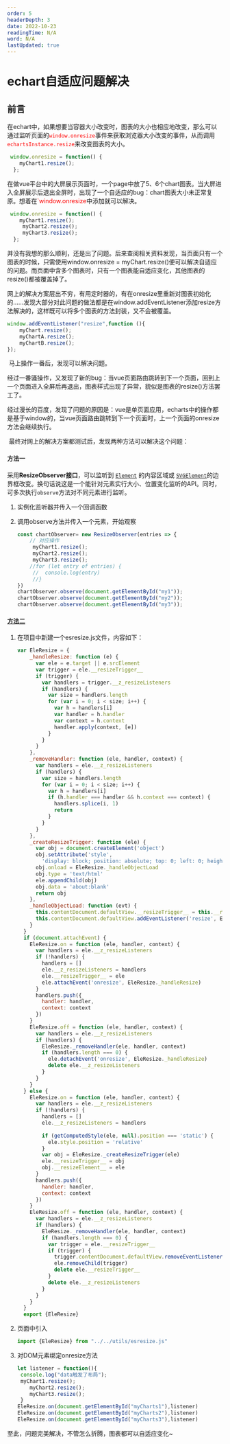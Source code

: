 ```yaml
---
order: 5
headerDepth: 3
date: 2022-10-23
readingTime: N/A
word: N/A
lastUpdated: true
---
```

# echart自适应问题解决
## 前言
​在echart中，如果想要当容器大小改变时，图表的大小也相应地改变，那么可以通过监听页面的<span style="color:red">`window.onresize`</span>事件来获取浏览器大小改变的事件，从而调用<span style="color:red">`echartsInstance.resize`</span>来改变图表的大小。
   <!-- more -->
```js
 window.onresize = function() {
    myChart1.resize();
  };
```
 在做vue平台中的大屏展示页面时，一个page中放了5、6个chart图表。当大屏进入全屏展示后退出全屏时，出现了一个自适应的bug：chart图表大小未正常复原。想着在<span style="color:red">`window.onresize</span>中添加就可以解决。
```js
 window.onresize = function() {
    myChart1.resize();
     myChart2.resize();
     myChart3.resize();
  };
```

​		并没有我想的那么顺利，还是出了问题。后来查阅相关资料发现，当页面只有一个图表的时候，只需使用window.onresize = myChart.resize()便可以解决自适应的问题。而页面中含多个图表时，只有一个图表能自适应变化，其他图表的resize()都被覆盖掉了。

​		网上的解决方案层出不穷，有用定时器的，有在onresize里重新对图表初始化的……发现大部分对此问题的做法都是在window.addEventListener添加resize方法解决的，这样既可以将多个图表的方法封装，又不会被覆盖。

```js
window.addEventListener("resize",function (){
    myChart.resize();
    myChartA.resize();
    myChartB.resize();
});
```

​		马上操作一番后，发现可以解决问题。

​		经过一番骚操作，又发现了新的bug：当vue页面路由跳转到下一个页面，回到上一个页面进入全屏后再退出，图表样式出现了异常，貌似是图表的resize()方法罢工了。

​		经过漫长的百度，发现了问题的原因是：vue是单页面应用，echarts中的操作都是基于window的，当vue页面路由跳转到下一个页面时，上一个页面的onresize方法会继续执行。

​		最终对网上的解决方案都测试后，发现两种方法可以解决这个问题：

#### 方法一

采用**ResizeObserver接口**，可以监听到 [`Element`](https://developer.mozilla.org/zh-CN/docs/Web/API/Element) 的内容区域或 [`SVGElement`](https://developer.mozilla.org/zh-CN/docs/Web/API/SVGElement)的边界框改变。换句话说这是一个能针对元素实行大小、位置变化监听的API。同时，可多次执行`observe`方法对不同元素进行监听。

1. 实例化监听器并传入一个回调函数

2. 调用observe方法并传入一个元素，开始观察

   ```javascript
   const chartObserver= new ResizeObserver(entries => {
       // 对应操作
        myChart1.resize();
        myChart2.resize();
        myChart3.resize();
       //for (let entry of entries) {
      	//	console.log(entry)
     	//}
   })
   chartObserver.observe(document.getElementById("my1"));
   chartObserver.observe(document.getElementById("my2"));
   chartObserver.observe(document.getElementById("my3"));
   ```

#### [方法二](https://github.com/always-in/Vue-Echarts-Resize)

1. 在项目中新建一个esresize.js文件，内容如下：

   ```js
   var EleResize = {
       _handleResize: function (e) {
         var ele = e.target || e.srcElement
         var trigger = ele.__resizeTrigger__
         if (trigger) {
           var handlers = trigger.__z_resizeListeners
           if (handlers) {
             var size = handlers.length
             for (var i = 0; i < size; i++) {
               var h = handlers[i]
               var handler = h.handler
               var context = h.context
               handler.apply(context, [e])
             }
           }
         }
       },
       _removeHandler: function (ele, handler, context) {
         var handlers = ele.__z_resizeListeners
         if (handlers) {
           var size = handlers.length
           for (var i = 0; i < size; i++) {
             var h = handlers[i]
             if (h.handler === handler && h.context === context) {
               handlers.splice(i, 1)
               return
             }
           }
         }
       },
       _createResizeTrigger: function (ele) {
         var obj = document.createElement('object')
         obj.setAttribute('style',
           'display: block; position: absolute; top: 0; left: 0; height: 100%; width: 100%; overflow: hidden;opacity: 0; pointer-events: none; z-index: -1;')
         obj.onload = EleResize._handleObjectLoad
         obj.type = 'text/html'
         ele.appendChild(obj)
         obj.data = 'about:blank'
         return obj
       },
       _handleObjectLoad: function (evt) {
         this.contentDocument.defaultView.__resizeTrigger__ = this.__resizeElement__
         this.contentDocument.defaultView.addEventListener('resize', EleResize._handleResize)
       }
     }
     if (document.attachEvent) {
       EleResize.on = function (ele, handler, context) {
         var handlers = ele.__z_resizeListeners
         if (!handlers) {
           handlers = []
           ele.__z_resizeListeners = handlers
           ele.__resizeTrigger__ = ele
           ele.attachEvent('onresize', EleResize._handleResize)
         }
         handlers.push({
           handler: handler,
           context: context
         })
       }
       EleResize.off = function (ele, handler, context) {
         var handlers = ele.__z_resizeListeners
         if (handlers) {
           EleResize._removeHandler(ele, handler, context)
           if (handlers.length === 0) {
             ele.detachEvent('onresize', EleResize._handleResize)
             delete ele.__z_resizeListeners
           }
         }
       }
     } else {
       EleResize.on = function (ele, handler, context) {
         var handlers = ele.__z_resizeListeners
         if (!handlers) {
           handlers = []
           ele.__z_resizeListeners = handlers
     
           if (getComputedStyle(ele, null).position === 'static') {
             ele.style.position = 'relative'
           }
           var obj = EleResize._createResizeTrigger(ele)
           ele.__resizeTrigger__ = obj
           obj.__resizeElement__ = ele
         }
         handlers.push({
           handler: handler,
           context: context
         })
       }
       EleResize.off = function (ele, handler, context) {
         var handlers = ele.__z_resizeListeners
         if (handlers) {
           EleResize._removeHandler(ele, handler, context)
           if (handlers.length === 0) {
             var trigger = ele.__resizeTrigger__
             if (trigger) {
               trigger.contentDocument.defaultView.removeEventListener('resize', EleResize._handleResize)
               ele.removeChild(trigger)
               delete ele.__resizeTrigger__
             }
             delete ele.__z_resizeListeners
           }
         }
       }
     }
     export {EleResize}
   ```

2. 页面中引入

   ```js
   import {EleResize} from "../../utils/esresize.js"
   ```

3. 对DOM元素绑定onresize方法

   ```js
   let listener = function(){
   	console.log("data触发了布局");
   	myChart1.resize();
       myChart2.resize();
       myChart3.resize();
   	}
   EleResize.on(document.getElementById("myCharts1"),listener)
   EleResize.on(document.getElementById("myCharts2"),listener)
   EleResize.on(document.getElementById("myCharts3"),listener)
   ```


至此，问题完美解决，不管怎么折腾，图表都可以自适应变化~